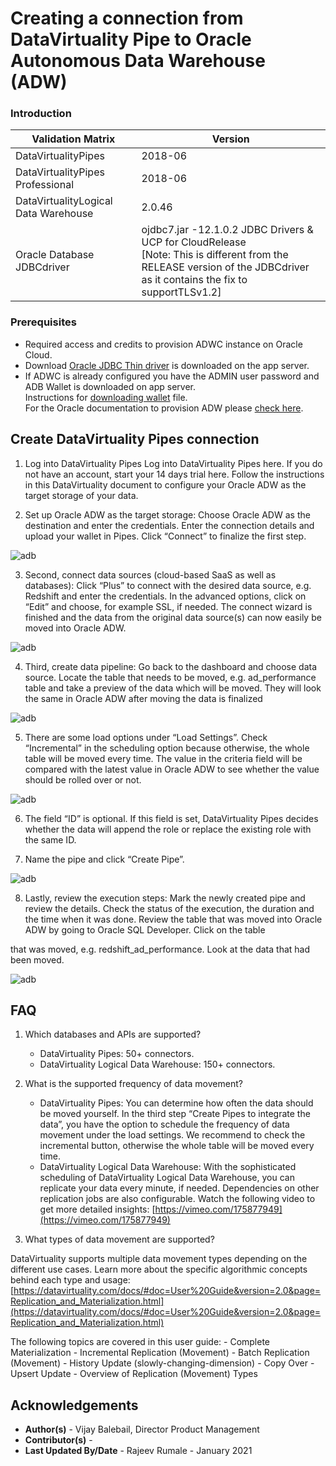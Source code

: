 # Creating a connection from DataVirtuality Pipe to Oracle Autonomous Data Warehouse (ADW)


### **Introduction**


| Validation Matrix  | Version  |
| ------------- | ------------- |
| DataVirtualityPipes | 2018-06 |
| DataVirtualityPipes Professional | 2018-06 |
| DataVirtualityLogical Data Warehouse  |   2.0.46  |
| Oracle Database JDBCdriver  | ojdbc7.jar -12.1.0.2 JDBC Drivers & UCP for CloudRelease <br/>[Note: This is different from the RELEASE version of the JDBCdriver as it contains the fix to supportTLSv1.2]  |

### **Prerequisites**

- Required access and credits to provision ADWC instance on Oracle Cloud.
- Download [Oracle JDBC Thin driver](?lab=jdbc-thin) is downloaded on the app server.
- If ADWC is already configured you have the ADMIN user password and ADB Wallet is downloaded on app server. <br/>Instructions for [downloading wallet](?lab=wallet) file. <br/>For the Oracle documentation to provision ADW please [check here](https://docs.oracle.com/en/cloud/paas/autonomous-database/adbsa/autonomous-provision.html#GUID-0B230036-0A05-4CA3-AF9D-97A255AE0C08).


## Create DataVirtuality Pipes connection

1. Log into DataVirtuality Pipes Log into DataVirtuality Pipes here. If you do not have an account, start your 14 days trial here. Follow the instructions in this DataVirtuality document to configure your Oracle ADW as the target storage of your data.

2. Set up Oracle ADW as the target storage: Choose Oracle ADW as the destination and enter the credentials. Enter the connection details and upload your wallet in Pipes. Click “Connect” to finalize the first step.

  ![adb](./images/select-storage-target.jpg)

3. Second, connect data sources (cloud-based SaaS as well as databases): Click “Plus” to connect with the desired data source, e.g. Redshift and enter the credentials. In the advanced options, click on “Edit” and choose, for example SSL, if needed. The connect wizard is finished and the data from the original data source(s) can now easily be moved into Oracle ADW.   

  ![adb](./images/select-data-source.jpg)


4. Third, create data pipeline: Go back to the dashboard and choose data source. Locate the table that needs to be moved, e.g. ad_performance table and take a preview of the data which will be moved. They will look the same in Oracle ADW after moving the data is finalized

  ![adb](./images/create-data-pipeline.png)

5. There are some load options under “Load Settings”. Check “Incremental” in the scheduling option because otherwise, the whole table will be moved every time. The value in the criteria field will be compared with the latest value in Oracle ADW to see whether the value should be rolled over or not.

  ![adb](./images/select-incremental-load-settings.jpg)

6. The field “ID” is optional. If this field is set, DataVirtuality Pipes decides whether the data will append the role or replace the existing role with the same ID.


7. Name the pipe and click “Create Pipe”.

  ![adb](./images/name-the-pipe.png)

8. Lastly, review the execution steps: Mark the newly created pipe and review the details. Check the status of the execution, the duration and the time when it was done. Review the table that was moved into Oracle ADW by going to Oracle SQL Developer. Click on the table

that was moved, e.g. redshift_ad_performance. Look at the data that had been moved.

  ![adb](./images/finish-and-test.png)


## FAQ

1. Which databases and APIs are supported?
    - DataVirtuality Pipes: 50+ connectors.
    -	DataVirtuality Logical Data Warehouse: 150+ connectors.

2. What is the supported frequency of data movement?
    -	DataVirtuality Pipes: You can determine how often the data should be moved yourself. In the third step “Create Pipes to integrate the data”, you have the option to schedule the frequency of data movement under the load settings. We recommend to check the incremental button, otherwise the whole table will be moved every time.
    -	DataVirtuality Logical Data Warehouse: With the sophisticated scheduling of DataVirtuality Logical Data Warehouse, you can replicate your data every minute, if needed. Dependencies on other replication jobs are also configurable. Watch the following video to get more detailed insights: [https://vimeo.com/175877949](https://vimeo.com/175877949)

3. What types of data movement are supported?

  DataVirtuality supports multiple data movement types depending on the different use cases. Learn more about the specific algorithmic concepts behind each type and usage: [https://datavirtuality.com/docs/#doc=User%20Guide&version=2.0&page=Replication_and_Materialization.html](https://datavirtuality.com/docs/#doc=User%20Guide&version=2.0&page=Replication_and_Materialization.html)

  The following topics are covered in this user guide:
    -	Complete Materialization
    -	Incremental Replication (Movement)
    -	Batch Replication (Movement)
    -	History Update (slowly-changing-dimension)
    -	Copy Over
    -	Upsert Update
    -	Overview of Replication (Movement) Types



## **Acknowledgements**
* **Author(s)** - Vijay Balebail, Director Product Management
* **Contributor(s)** -
* **Last Updated By/Date** -  Rajeev Rumale - January 2021
